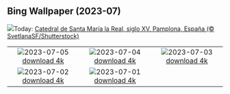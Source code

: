 ## Bing Wallpaper (2023-07)
![](https://www.bing.com/th?id=OHR.ComparsaPamplona_ES-ES4789815957_UHD.jpg&w=1000)Today: [Catedral de Santa María la Real, siglo XV, Pamplona, España (© SvetlanaSF/Shutterstock)](https://www.bing.com/th?id=OHR.ComparsaPamplona_ES-ES4789815957_UHD.jpg)

|      |      |      |
| :----: | :----: | :----: |
|![](https://www.bing.com/th?id=OHR.CorfuBeach_ES-ES8128022655_UHD.jpg&pid=hp&w=384&h=216&rs=1&c=4)2023-07-05 [download 4k](https://www.bing.com/th?id=OHR.CorfuBeach_ES-ES8128022655_UHD.jpg)|![](https://www.bing.com/th?id=OHR.GrasslandsNationalParkSaskachewan_ES-ES7995297579_UHD.jpg&pid=hp&w=384&h=216&rs=1&c=4)2023-07-04 [download 4k](https://www.bing.com/th?id=OHR.GrasslandsNationalParkSaskachewan_ES-ES7995297579_UHD.jpg)|![](https://www.bing.com/th?id=OHR.CoyoteBanff_ES-ES5413226119_UHD.jpg&pid=hp&w=384&h=216&rs=1&c=4)2023-07-03 [download 4k](https://www.bing.com/th?id=OHR.CoyoteBanff_ES-ES5413226119_UHD.jpg)|
|![](https://www.bing.com/th?id=OHR.HalfwayBoats_ES-ES5466545154_UHD.jpg&pid=hp&w=384&h=216&rs=1&c=4)2023-07-02 [download 4k](https://www.bing.com/th?id=OHR.HalfwayBoats_ES-ES5466545154_UHD.jpg)|![](https://www.bing.com/th?id=OHR.PelotonPont_ES-ES5136624994_UHD.jpg&pid=hp&w=384&h=216&rs=1&c=4)2023-07-01 [download 4k](https://www.bing.com/th?id=OHR.PelotonPont_ES-ES5136624994_UHD.jpg)|
